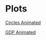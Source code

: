 # Plots


[Circles Animated](https://ninathumser.github.io/Plots/circles_animated)

[GDP Animated](https://ninathumser.github.io/Plots/gdp)
